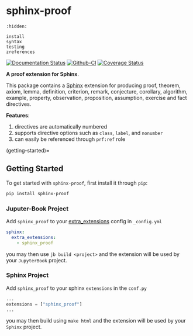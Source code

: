 # sphinx-proof

```{toctree}
:hidden:

install
syntax
testing
zreferences
```

[![Documentation Status][rtd-badge]][rtd-link]
[![Github-CI][github-ci]][github-link]
[![Coverage Status][codecov-badge]][codecov-link]

**A proof extension for Sphinx**.

This package contains a [Sphinx](http://www.sphinx-doc.org/en/master/) extension
for producing proof, theorem, axiom, lemma, definition, criterion, remark, conjecture,
corollary, algorithm, example, property, observation, proposition, assumption, exercise and fact directives.

**Features**:

1. directives are automatically numbered
2. supports directive options such as `class`, `label`, and `nonumber`
3. can easily be referenced through `prf:ref` role

(getting-started)=
## Getting Started

To get started with `sphinx-proof`, first install it through `pip`:

```bash
pip install sphinx-proof
```

### Juputer-Book Project

Add `sphinx_proof` to your [extra_extensions](https://jupyterbook.org/advanced/sphinx.html#custom-sphinx-extensions) config in `_config.yml`

```yaml
sphinx:
  extra_extensions:
    - sphinx_proof
```

you may then use `jb build <project>` and the extension will be used by your `JupyterBook` project.

### Sphinx Project

Add `sphinx_proof` to your sphinx `extensions` in the `conf.py`

```python
...
extensions = ["sphinx_proof"]
...
```

you may then build using `make html` and the extension will be used by your `Sphinx` project.


[rtd-badge]: https://readthedocs.org/projects/sphinx-proof/badge/?version=latest
[rtd-link]: https://sphinx-proof.readthedocs.io/en/latest/?badge=latest
[github-ci]: https://github.com/executablebooks/sphinx-proof/workflows/continuous-integration/badge.svg?branch=master
[github-link]: https://github.com/executablebooks/sphinx-proof
[codecov-badge]: https://codecov.io/gh/executablebooks/sphinx-proof/branch/master/graph/badge.svg
[codecov-link]: https://codecov.io/gh/executablebooks/sphinx-proof

